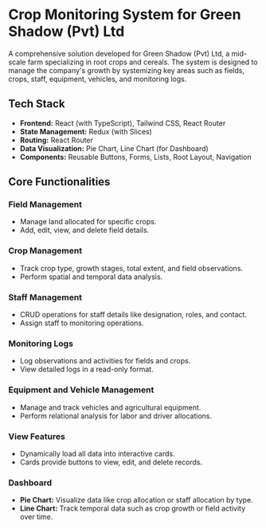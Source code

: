 # Crop Monitoring System for Green Shadow (Pvt) Ltd

A comprehensive solution developed for Green Shadow (Pvt) Ltd, a mid-scale farm specializing in root crops and cereals. The system is designed to manage the company's growth by systemizing key areas such as fields, crops, staff, equipment, vehicles, and monitoring logs.

## Tech Stack
- **Frontend:** React (with TypeScript), Tailwind CSS, React Router
- **State Management:** Redux (with Slices)
- **Routing:** React Router
- **Data Visualization:** Pie Chart, Line Chart (for Dashboard)
- **Components:** Reusable Buttons, Forms, Lists, Root Layout, Navigation

## Core Functionalities

### Field Management
- Manage land allocated for specific crops.
- Add, edit, view, and delete field details.

### Crop Management
- Track crop type, growth stages, total extent, and field observations.
- Perform spatial and temporal data analysis.

### Staff Management
- CRUD operations for staff details like designation, roles, and contact.
- Assign staff to monitoring operations.

### Monitoring Logs
- Log observations and activities for fields and crops.
- View detailed logs in a read-only format.

### Equipment and Vehicle Management
- Manage and track vehicles and agricultural equipment.
- Perform relational analysis for labor and driver allocations.

###  View Features
- Dynamically load all data into interactive cards.
- Cards provide buttons to view, edit, and delete records.

### Dashboard
- **Pie Chart:** Visualize data like crop allocation or staff allocation by type.
- **Line Chart:** Track temporal data such as crop growth or field activity over time.


